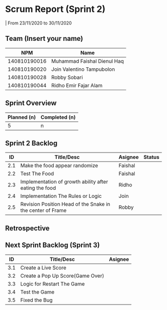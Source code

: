 # Scrum Report (Sprint 2)
| From 23/11/2020 to 30/11/2020

## Team (Insert your name)
| NPM           | Name        |
| ------------- |-------------|
| 140810190016  | Muhammad Faishal Dienul Haq |
| 140810190020  | Join Valentino Tampubolon   |
| 140810190028  | Robby Sobari                |
| 140810190044  | Ridho Emir Fajar Alam       |

## Sprint Overview
| Planned (n)   | Completed (n) |
| ------------- |-------------- |
| 5             | n             |

## Sprint 2 Backlog

| ID  | Title/Desc                                                 | Asignee | Status |
| --- | -----------------------------------------------------------| ------- | ------ |
| 2.1 | Make the food appear randomize                             | Faishal |        |
| 2.2 | Test The Food                                              | Faishal |        |
| 2.3 | Implementation of growth ability after eating the food     | Ridho   |        |
| 2.4 | Implementation The Rules or Logic                          | Join    |        |
| 2.5 | Revision Position Head of the Snake in the center of Frame | Robby   |        |

## Retrospective 



## Next Sprint Backlog (Sprint 3)
| ID  | Title/Desc                       | Asignee | 
| --- | -------------------------------- | ------- | 
| 3.1 | Create a Live Score              |         | 
| 3.2 | Create a Pop Up Score(Game Over) |         |
| 3.3 | Logic for Restart The Game       |         | 
| 3.4 | Test the Game                    |         | 
| 3.5 | Fixed the Bug                    |         | 

